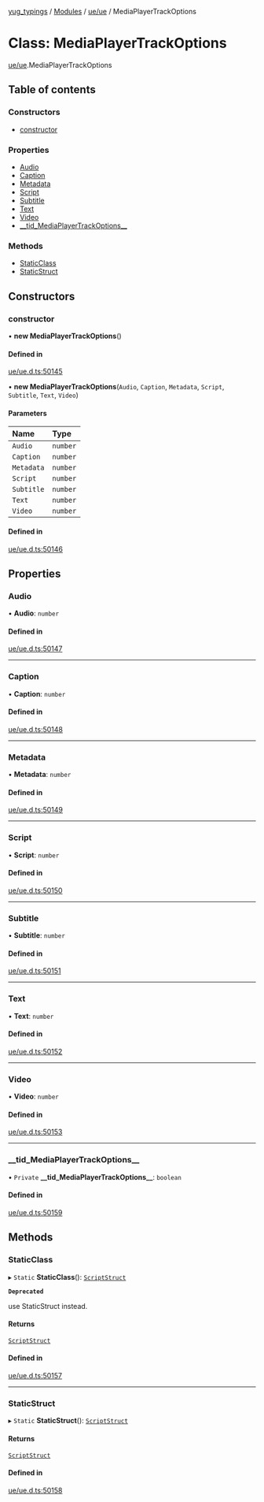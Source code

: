 [yug_typings](../README.md) / [Modules](../modules.md) / [ue/ue](../modules/ue_ue.md) / MediaPlayerTrackOptions

# Class: MediaPlayerTrackOptions

[ue/ue](../modules/ue_ue.md).MediaPlayerTrackOptions

## Table of contents

### Constructors

- [constructor](ue_ue.MediaPlayerTrackOptions.md#constructor)

### Properties

- [Audio](ue_ue.MediaPlayerTrackOptions.md#audio)
- [Caption](ue_ue.MediaPlayerTrackOptions.md#caption)
- [Metadata](ue_ue.MediaPlayerTrackOptions.md#metadata)
- [Script](ue_ue.MediaPlayerTrackOptions.md#script)
- [Subtitle](ue_ue.MediaPlayerTrackOptions.md#subtitle)
- [Text](ue_ue.MediaPlayerTrackOptions.md#text)
- [Video](ue_ue.MediaPlayerTrackOptions.md#video)
- [\_\_tid\_MediaPlayerTrackOptions\_\_](ue_ue.MediaPlayerTrackOptions.md#__tid_mediaplayertrackoptions__)

### Methods

- [StaticClass](ue_ue.MediaPlayerTrackOptions.md#staticclass)
- [StaticStruct](ue_ue.MediaPlayerTrackOptions.md#staticstruct)

## Constructors

### constructor

• **new MediaPlayerTrackOptions**()

#### Defined in

[ue/ue.d.ts:50145](https://github.com/YugMetaverse/yug_typings/blob/25cad34/ue/ue.d.ts#L50145)

• **new MediaPlayerTrackOptions**(`Audio`, `Caption`, `Metadata`, `Script`, `Subtitle`, `Text`, `Video`)

#### Parameters

| Name | Type |
| :------ | :------ |
| `Audio` | `number` |
| `Caption` | `number` |
| `Metadata` | `number` |
| `Script` | `number` |
| `Subtitle` | `number` |
| `Text` | `number` |
| `Video` | `number` |

#### Defined in

[ue/ue.d.ts:50146](https://github.com/YugMetaverse/yug_typings/blob/25cad34/ue/ue.d.ts#L50146)

## Properties

### Audio

• **Audio**: `number`

#### Defined in

[ue/ue.d.ts:50147](https://github.com/YugMetaverse/yug_typings/blob/25cad34/ue/ue.d.ts#L50147)

___

### Caption

• **Caption**: `number`

#### Defined in

[ue/ue.d.ts:50148](https://github.com/YugMetaverse/yug_typings/blob/25cad34/ue/ue.d.ts#L50148)

___

### Metadata

• **Metadata**: `number`

#### Defined in

[ue/ue.d.ts:50149](https://github.com/YugMetaverse/yug_typings/blob/25cad34/ue/ue.d.ts#L50149)

___

### Script

• **Script**: `number`

#### Defined in

[ue/ue.d.ts:50150](https://github.com/YugMetaverse/yug_typings/blob/25cad34/ue/ue.d.ts#L50150)

___

### Subtitle

• **Subtitle**: `number`

#### Defined in

[ue/ue.d.ts:50151](https://github.com/YugMetaverse/yug_typings/blob/25cad34/ue/ue.d.ts#L50151)

___

### Text

• **Text**: `number`

#### Defined in

[ue/ue.d.ts:50152](https://github.com/YugMetaverse/yug_typings/blob/25cad34/ue/ue.d.ts#L50152)

___

### Video

• **Video**: `number`

#### Defined in

[ue/ue.d.ts:50153](https://github.com/YugMetaverse/yug_typings/blob/25cad34/ue/ue.d.ts#L50153)

___

### \_\_tid\_MediaPlayerTrackOptions\_\_

• `Private` **\_\_tid\_MediaPlayerTrackOptions\_\_**: `boolean`

#### Defined in

[ue/ue.d.ts:50159](https://github.com/YugMetaverse/yug_typings/blob/25cad34/ue/ue.d.ts#L50159)

## Methods

### StaticClass

▸ `Static` **StaticClass**(): [`ScriptStruct`](ue_ue.ScriptStruct.md)

**`Deprecated`**

use StaticStruct instead.

#### Returns

[`ScriptStruct`](ue_ue.ScriptStruct.md)

#### Defined in

[ue/ue.d.ts:50157](https://github.com/YugMetaverse/yug_typings/blob/25cad34/ue/ue.d.ts#L50157)

___

### StaticStruct

▸ `Static` **StaticStruct**(): [`ScriptStruct`](ue_ue.ScriptStruct.md)

#### Returns

[`ScriptStruct`](ue_ue.ScriptStruct.md)

#### Defined in

[ue/ue.d.ts:50158](https://github.com/YugMetaverse/yug_typings/blob/25cad34/ue/ue.d.ts#L50158)
